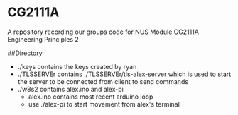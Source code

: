# CG2111A
A repository recording our groups code for NUS Module CG2111A Engineering Principles 2

##Directory
- ./keys contains the keys created by ryan
- ./TLSSERVEr contains ./TLSSERVEr/tls-alex-server which is used to start the server to be connected from client to send commands
- ./w8s2 contains alex.ino and alex-pi
  - alex.ino contains most recent arduino loop
  - use ./alex-pi to start movement from alex's terminal 
  
